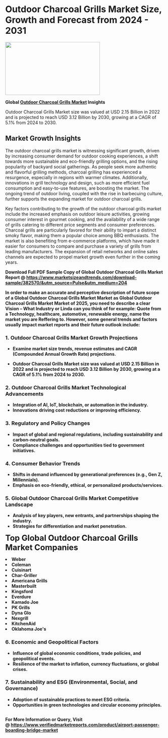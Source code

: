 <H1>Outdoor Charcoal Grills Market Size, Growth and Forecast from 2024 - 2031</H1><img class="aligncenter size-medium wp-image-584254" src="https://thirdeyenews.in/wp-content/uploads/2024/09/Global-Market-Research-300x168.jpeg" alt="" width="300" height="168" /><p><strong>Global&nbsp;<a href="https://www.marketsizeandtrends.com/download-sample/382570/&amp;utm_source=Pulse&amp;utm_medium=204">Outdoor Charcoal Grills Market</a> Insights</strong></p><p>Outdoor Charcoal Grills Market size was valued at USD 2.15 Billion in 2022 and is projected to reach USD 3.12 Billion by 2030, growing at a CAGR of 5.1% from 2024 to 2030.</p><p><h2>Market Growth Insights</h2> <p>The outdoor charcoal grills market is witnessing significant growth, driven by increasing consumer demand for outdoor cooking experiences, a shift towards more sustainable and eco-friendly grilling options, and the rising popularity of backyard social gatherings. As people seek more authentic and flavorful grilling methods, charcoal grilling has experienced a resurgence, especially in regions with warmer climates. Additionally, innovations in grill technology and design, such as more efficient fuel consumption and easy-to-use features, are boosting the market. The ongoing trend of outdoor living, coupled with the rise in barbecuing culture, further supports the expanding market for outdoor charcoal grills.</p> <p><strong></strong></p> <p>Key factors contributing to the growth of the outdoor charcoal grills market include the increased emphasis on outdoor leisure activities, growing consumer interest in gourmet cooking, and the availability of a wide range of grills catering to different price segments and consumer preferences. Charcoal grills are particularly favored for their ability to impart a distinct smoky flavor, making them a popular choice among BBQ enthusiasts. The market is also benefiting from e-commerce platforms, which have made it easier for consumers to compare and purchase a variety of grills from leading manufacturers. The expansion of retail networks and online sales channels are expected to propel market growth even further in the coming years.</p> <p><strong></p><p><span class=""><strong>Download Full PDF Sample Copy of Global Outdoor Charcoal Grills Market Report</strong> @ <a href="https://www.marketsizeandtrends.com/download-sample/382570/&amp;utm_source=Pulse&amp;utm_medium=204" target="_blank">https://www.marketsizeandtrends.com/download-sample/382570/&amp;utm_source=Pulse&amp;utm_medium=204</a></span></p><p>In order to make an accurate and perceptive description of future scope of a Global&nbsp;Outdoor Charcoal Grills Market Market as Global&nbsp;Outdoor Charcoal Grills Market Market of 2025, you need to describe a clear Vision &ndash; What Industry or Linda can you think of for example: Quote from a Technology, healthcare, automotive, renewable energy, name the market you are Reffering to. However, some general trends and factors usually impact market reports and their future outlook include:</p><h3>1.&nbsp;<strong>Outdoor Charcoal Grills Market Growth Projections</strong></h3><ul><li>Examine market size trends, revenue estimates and CAGR (Compounded Annual Growth Rate) projections.</li><li><p>Outdoor Charcoal Grills Market size was valued at USD 2.15 Billion in 2022 and is projected to reach USD 3.12 Billion by 2030, growing at a CAGR of 5.1% from 2024 to 2030.</p></li></ul><h3>2.&nbsp;<strong>Outdoor Charcoal Grills Market Technological Advancements</strong></h3><ul><li>Integration of AI, IoT, blockchain, or automation in the industry.</li><li>Innovations driving cost reductions or improving efficiency.</li></ul><h3>3.&nbsp;<strong>Regulatory and Policy Changes</strong></h3><ul><li>Impact of global and regional regulations, including sustainability and carbon-neutral goals.</li><li>Compliance challenges and opportunities tied to government initiatives.</li></ul><h3>4.&nbsp;<strong>Consumer Behavior Trends</strong></h3><ul><li>Shifts in demand influenced by generational preferences (e.g., Gen Z, Millennials).</li><li>Emphasis on eco-friendly, ethical, or personalized products/services.</li></ul><h3>5.&nbsp;<strong>Global Outdoor Charcoal Grills Market Competitive Landscape</strong></h3><ul><li>Analysis of key players, new entrants, and partnerships shaping the industry.</li><li>Strategies for differentiation and market penetration.</li></ul><p data-pm-slice="1 1 []"><span style="color: inherit; font-family: inherit; font-size: 25px;">Top Global Outdoor Charcoal Grills Market Companies</span></p><div class="" data-test-id=""><p><li>Weber</li><li> Coleman</li><li> Cuisinart</li><li> Char-Griller</li><li> Americana Grills</li><li> Masterbuilt</li><li> Kingsford</li><li> Everdure</li><li> Kamado Joe</li><li> PK Grills</li><li> Dyna Glo</li><li> Nexgrill</li><li> KitchenAid</li><li> Oklahoma Joe's</li></p></div><h3>6.&nbsp;<strong>Economic and Geopolitical Factors</strong></h3><ul><li>Influence of global economic conditions, trade policies, and geopolitical events.</li><li>Resilience of the market to inflation, currency fluctuations, or global crises.</li></ul><h3>7.&nbsp;<strong>Sustainability and ESG (Environmental, Social, and Governance)</strong></h3><ul><li>Adoption of sustainable practices to meet ESG criteria.</li><li>Opportunities in green technologies and circular economy principles.</li></ul><h2><strong style="font-size: 14px;">For More Information or Query, Visit @&nbsp;</strong><a style="background-color: #ffffff; font-size: 14px;" href="https://www.marketsizeandtrends.com/report/outdoor-charcoal-grills-market/" target="_blank">https://www.verifiedmarketreports.com/product/airport-passenger-boarding-bridge-market</a></h2>
